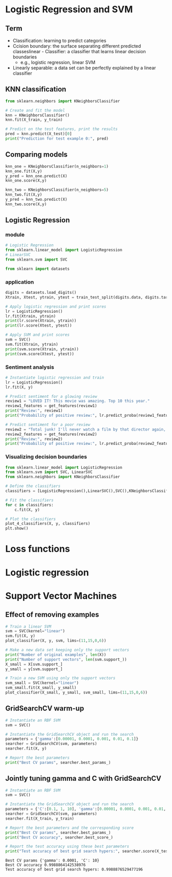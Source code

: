 # Logistic Regression and SVM

## Term
- Classification: learning to predict categories
- Ccision boundary: the surface separating different predicted classeslinear - Classifier: a classifier that learns linear decision boundaries
    - e.g., logistic regression, linear SVM
- Linearly separable: a data set can be perfectly explained by a linear classifier

## KNN classification
```python
from sklearn.neighbors import KNeighborsClassifier

# Create and fit the model
knn = KNeighborsClassifier()
knn.fit(X_train, y_train)

# Predict on the test features, print the results
pred = knn.predict(X_test)[0]
print("Prediction for test example 0:", pred)
```
## Comparing models

```python
knn_one = KNeighborsClassifier(n_neighbors=1)
knn_one.fit(X,y)
y_pred = knn_one.predict(X)
knn_one.score(X,y)

knn_two = KNeighborsClassifier(n_neighbors=5)
knn_two.fit(X,y)
y_pred = knn_two.predict(X)
knn_two.score(X,y)
```

## Logistic Regression
### module
```python
# Logistic Regression
from sklearn.linear_model import LogisticRegression
# LinearSVC
from sklearn.svm import SVC

from sklearn import datasets
```

### application
```python
digits = datasets.load_digits()
Xtrain, Xtest, ytrain, ytest = train_test_split(digits.data, digits.target)

# Apply logistic regression and print scores
lr = LogisticRegression()
lr.fit(Xtrain, ytrain)
print(lr.score(Xtrain, ytrain))
print(lr.score(Xtest, ytest))

# Apply SVM and print scores
svm = SVC()
svm.fit(Xtrain, ytrain)
print(svm.score(Xtrain, ytrain))
print(svm.score(Xtest, ytest))
```

### Sentiment analysis

```python
# Instantiate logistic regression and train
lr = LogisticRegression()
lr.fit(X, y)

# Predict sentiment for a glowing review
review1 = "LOVED IT! This movie was amazing. Top 10 this year."
review1_features = get_features(review1)
print("Review:", review1)
print("Probability of positive review:", lr.predict_proba(review1_features)[0,1])

# Predict sentiment for a poor review
review2 = "Total junk! I'll never watch a film by that director again, no matter how good the reviews."
review2_features = get_features(review2)
print("Review:", review2)
print("Probability of positive review:", lr.predict_proba(review2_features)[0,1])
```
### Visualizing decision boundaries
```python
from sklearn.linear_model import LogisticRegression
from sklearn.svm import SVC, LinearSVC
from sklearn.neighbors import KNeighborsClassifier

# Define the classifiers
classifiers = [LogisticRegression(),LinearSVC(),SVC(),KNeighborsClassifier()]

# Fit the classifiers
for c in classifiers:
    c.fit(X, y)

# Plot the classifiers
plot_4_classifiers(X, y, classifiers)
plt.show()
```
# Loss functions

# Logistic regression

# Support Vector Machines

## Effect of removing examples

```python
# Train a linear SVM
svm = SVC(kernel="linear")
svm.fit(X, y)
plot_classifier(X, y, svm, lims=(11,15,0,6))

# Make a new data set keeping only the support vectors
print("Number of original examples", len(X))
print("Number of support vectors", len(svm.support_))
X_small = X[svm.support_]
y_small = y[svm.support_]

# Train a new SVM using only the support vectors
svm_small = SVC(kernel="linear")
svm_small.fit(X_small, y_small)
plot_classifier(X_small, y_small, svm_small, lims=(11,15,0,6))
```

## GridSearchCV warm-up
```python
# Instantiate an RBF SVM
svm = SVC()

# Instantiate the GridSearchCV object and run the search
parameters = {'gamma':[0.00001, 0.0001, 0.001, 0.01, 0.1]}
searcher = GridSearchCV(svm, parameters)
searcher.fit(X, y)

# Report the best parameters
print("Best CV params", searcher.best_params_)
```
## Jointly tuning gamma and C with GridSearchCV

```python
# Instantiate an RBF SVM
svm = SVC()

# Instantiate the GridSearchCV object and run the search
parameters = {'C':[0.1, 1, 10], 'gamma':[0.00001, 0.0001, 0.001, 0.01, 0.1]}
searcher = GridSearchCV(svm, parameters)
searcher.fit(X_train, y_train)

# Report the best parameters and the corresponding score
print("Best CV params", searcher.best_params_)
print("Best CV accuracy", searcher.best_score_)

# Report the test accuracy using these best parameters
print("Test accuracy of best grid search hypers:", searcher.score(X_test, y_test))
```

```results
Best CV params {'gamma': 0.0001, 'C': 10}
Best CV accuracy 0.9988864142538976
Test accuracy of best grid search hypers: 0.9988876529477196
```

```python

```

```python

```

